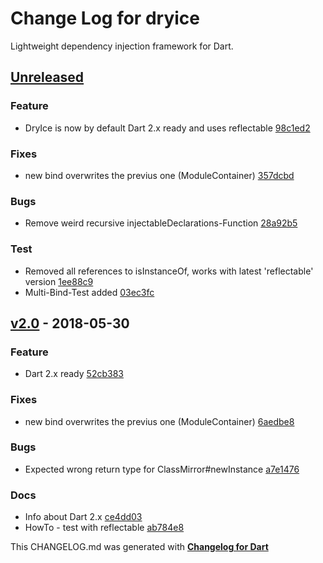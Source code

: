 # Change Log for dryice
Lightweight dependency injection framework for Dart.

## [Unreleased](http://github.com/mikemitterer/dryice/compare/v2.0...HEAD)

### Feature
* DryIce is now by default Dart 2.x ready and uses reflectable [98c1ed2](https://github.com/mikemitterer/dryice/commit/98c1ed2701b1dff22f7595e074976ff039d5bd79)

### Fixes
* new bind overwrites the previus one (ModuleContainer) [357dcbd](https://github.com/mikemitterer/dryice/commit/357dcbdbe3b03e00713917183c55da4aa44bcccb)

### Bugs
* Remove weird recursive injectableDeclarations-Function [28a92b5](https://github.com/mikemitterer/dryice/commit/28a92b5c5def71879481db0f968450b8f29c0b75)

### Test
* Removed all references to isInstanceOf, works with latest 'reflectable' version [1ee88c9](https://github.com/mikemitterer/dryice/commit/1ee88c953e37373d636d261afba6a12881c6d0ea)
* Multi-Bind-Test added [03ec3fc](https://github.com/mikemitterer/dryice/commit/03ec3fc3464e5a7ef5bac1a53fca7707ba275197)

## [v2.0](http://github.com/mikemitterer/dryice/compare/v1.8...v2.0) - 2018-05-30

### Feature
* Dart 2.x ready [52cb383](https://github.com/mikemitterer/dryice/commit/52cb383656d38dcfc6df68ff272a1f630ad9d6ea)

### Fixes
* new bind overwrites the previus one (ModuleContainer) [6aedbe8](https://github.com/mikemitterer/dryice/commit/6aedbe82c6eaf9fdda051d36cdf1f51c576abc98)

### Bugs
* Expected wrong return type for ClassMirror#newInstance [a7e1476](https://github.com/mikemitterer/dryice/commit/a7e147646d42d982401c98a99ef7eeef77c592ba)

### Docs
* Info about Dart 2.x [ce4dd03](https://github.com/mikemitterer/dryice/commit/ce4dd03c921a8b40663f04df27aa0b6ad490d657)
* HowTo - test with reflectable [ab784e8](https://github.com/mikemitterer/dryice/commit/ab784e82f40efea0fcf4d44122f030d80af0d80c)


This CHANGELOG.md was generated with [**Changelog for Dart**](https://pub.dartlang.org/packages/changelog)
